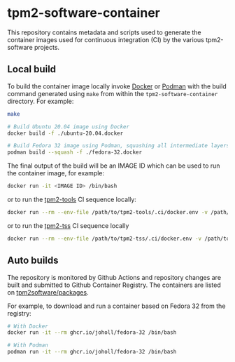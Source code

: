 # tpm2-software-container

This repository contains metadata and scripts used to generate the container
images used for continuous integration (CI) by the various tpm2-software
projects.

## Local build

To build the container image locally invoke [Docker](https://www.docker.com/) or
[Podman](https://podman.io/) with the build command generated using `make` from
within the `tpm2-software-container` directory. For example:

```sh
make

# Build Ubuntu 20.04 image using Docker
docker build -f ./ubuntu-20.04.docker

# Build Fedora 32 image using Podman, squashing all intermediate layers together
podman build --squash -f ./fedora-32.docker
```

The final output of the build will be an IMAGE ID which can be used to run the container image, for example:

```sh
docker run -it <IMAGE ID> /bin/bash
```

or to run the [tpm2-tools](https://github.com/tpm2-software/tpm2-tools) CI sequence locally:

```sh
docker run --rm --env-file /path/to/tpm2-tools/.ci/docker.env -v /path/to/tpm2-tools:/workspace/tpm2-tools <IMAGE ID> /bin/bash -c '/workspace/tpm2-tools/.ci/docker.run'
```

or to run the [tpm2-tss](https://github.com/tpm2-software/tpm2-tss) CI sequence locally

```sh
docker run --rm --env-file /path/to/tpm2-tss/.ci/docker.env -v /path/to/tpm2-tss:/workspace/tpm2-tss <IMAGE ID> /bin/bash -c '/workspace/tpm2-tss/.ci/docker.run'
```

## Auto builds

The repository is monitored by Github Actions and repository changes are built
and submitted to Github Container Registry. The containers are listed on
[tpm2software/packages](https://github.com/orgs/tpm2-software/packages).

For example, to download and run a container based on Fedora 32 from the registry:

```sh
# With Docker
docker run -it --rm ghcr.io/joholl/fedora-32 /bin/bash

# With Podman
podman run -it --rm ghcr.io/joholl/fedora-32 /bin/bash
```
